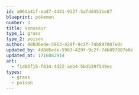 ```yaml
---
id: a06da41f-ea87-4441-912f-5afdd451be87
blueprint: pokemon
number: 3
title: Venusaur
type_1: grass
type_2: poison
author: 4d8d6ede-5963-429f-9c2f-74b897007e0c
updated_by: 4d8d6ede-5963-429f-9c2f-74b897007e0c
updated_at: 1716082914
art:
  - f1d05f15-f634-4d22-aeb4-5bdb39f549ec
types:
  - grass
  - poison
---
```


